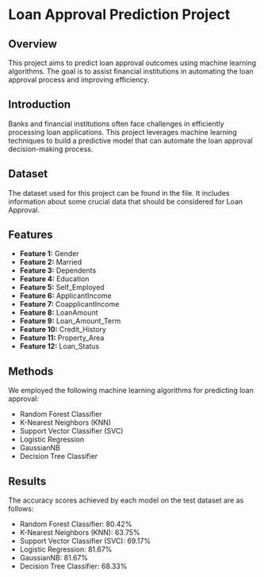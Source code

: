 # Loan Approval Prediction Project

## Overview

This project aims to predict loan approval outcomes using machine learning algorithms. The goal is to assist financial institutions in automating the loan approval process and improving efficiency.

## Introduction

Banks and financial institutions often face challenges in efficiently processing loan applications. This project leverages machine learning techniques to build a predictive model that can automate the loan approval decision-making process.

## Dataset

The dataset used for this project can be found in the file. It includes information about some crucial data that should be considered for Loan Approval.

## Features

- **Feature 1:** Gender
- **Feature 2:** Married
- **Feature 3:** Dependents
- **Feature 4:** Education
- **Feature 5:** Self_Employed
- **Feature 6:** ApplicantIncome
- **Feature 7:** CoapplicantIncome
- **Feature 8:** LoanAmount
- **Feature 9:** Loan_Amount_Term
- **Feature 10:** Credit_History
- **Feature 11:** Property_Area
- **Feature 12:** Loan_Status

## Methods

We employed the following machine learning algorithms for predicting loan approval:

- Random Forest Classifier
- K-Nearest Neighbors (KNN)
- Support Vector Classifier (SVC)
- Logistic Regression
- GaussianNB
- Decision Tree Classifier

## Results

The accuracy scores achieved by each model on the test dataset are as follows:

- Random Forest Classifier: 80.42%
- K-Nearest Neighbors (KNN): 63.75%
- Support Vector Classifier (SVC): 69.17%
- Logistic Regression: 81.67%
- GaussianNB: 81.67%
- Decision Tree Classifier: 68.33%

